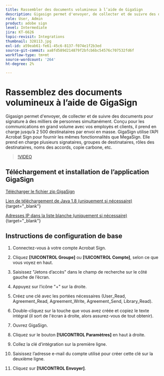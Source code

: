 ```yaml
---
title: Rassembler des documents volumineux à l’aide de GigaSign
description: Gigasign permet d'envoyer, de collecter et de suivre des documents pour signature à des milliers de personnes simultanément
role: User, Admin
product: adobe sign
level: Intermediate
jira: KT-6626
topic-revisit: Integrations
thumbnail: 328113.jpg
exl-id: a59eab61-fe61-45c6-8137-f074e1f2b3ed
source-git-commit: aa8fd589d214879f2bfcb6bc54576c707532fd6f
workflow-type: tm+mt
source-wordcount: '264'
ht-degree: 2%

---
```


# Rassemblez des documents volumineux à l’aide de GigaSign

Gigasign permet d&#39;envoyer, de collecter et de suivre des documents pour signature à des milliers de personnes simultanément. Conçu pour les communications en grand volume avec vos employés et clients, il prend en charge jusqu’à 2 500 destinataires par envoi en masse. GigaSign utilise l’API Acrobat Sign pour fournir les mêmes fonctionnalités que MegaSign. Elle prend en charge plusieurs signataires, groupes de destinataires, rôles des destinataires, noms des accords, copie carbone, etc.

>[!VIDEO](https://video.tv.adobe.com/v/328113?quality=12&learn=on&hidetitle=true)

## Téléchargement et installation de l’application GigaSign

[Télécharger le fichier zip GigaSign](https://documentcloud.adobe.com/link/track?uri=urn:aaid:scds:US:8975dbca-98d5-4e66-9164-d21163c91c7f)

[Lien de téléchargement de Java 1.8 (uniquement si nécessaire)](https://www.oracle.com/java/technologies/javase/javase8-archive-downloads.html) {target="_blank"}

[Adresses IP dans la liste blanche (uniquement si nécessaire)](https://helpx.adobe.com/fr/sign/system-requirements.html#IPs){target="_blank"}

## Instructions de configuration de base

1. Connectez-vous à votre compte Acrobat Sign.

1. Cliquez **[!UICONTROL Groupe]** ou **[!UICONTROL Compte]**, selon ce que vous voyez en haut.

1. Saisissez &quot;Jetons d’accès&quot; dans le champ de recherche sur le côté gauche de l’écran.

1. Appuyez sur l’icône &quot;+&quot; sur la droite.

1. Créez une clé avec les portées nécessaires (User_Read, Agreement_Read, Agreement_Write, Agreement_Send, Library_Read).

1. Double-cliquez sur la touche que vous avez créée et copiez le texte intégral (il sort de l&#39;écran à droite, alors assurez-vous de tout obtenir).

1. Ouvrez GigaSign.

1. Cliquez sur le bouton **[!UICONTROL Paramètres]** en haut à droite.

1. Collez la clé d’intégration sur la première ligne.

1. Saisissez l’adresse e-mail du compte utilisé pour créer cette clé sur la deuxième ligne.

1. Cliquez sur **[!UICONTROL Envoyer]**.
